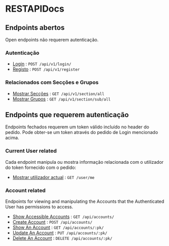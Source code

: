 # RESTAPIDocs 

## Endpoints abertos

Open endpoints não requerem autenticação.

### Autenticação
* [Login](auth/login.md) : `POST /api/v1/login/`
* [Registo](auth/register.md) : `POST /api/v1/register` 

### Relacionados com Secções e Grupos
* [Mostrar Secções](section.getAll.md) : `GET /api/v1/section/all`
* [Mostrar Grupos](subsection.getAll.md) : `GET /api/v1/section/sub/all`

## Endpoints que requerem autenticação

Endpoints fechados requerem um token válido incluído no header do pedido. Pode obter-se um token através do pedido de Login mencionado acima.

### Current User related

Cada endpoint manipula ou mostra informação relacionada com o utilizador do token fornecido com o pedido:

* [Mostrar utilizador actual](user/get.md) : `GET /user/me`

### Account related

Endpoints for viewing and manipulating the Accounts that the Authenticated User
has permissions to access.

* [Show Accessible Accounts](accounts/get.md) : `GET /api/accounts/`
* [Create Account](accounts/post.md) : `POST /api/accounts/`
* [Show An Account](accounts/pk/get.md) : `GET /api/accounts/:pk/`
* [Update An Account](accounts/pk/put.md) : `PUT /api/accounts/:pk/`
* [Delete An Account](accounts/pk/delete.md) : `DELETE /api/accounts/:pk/`